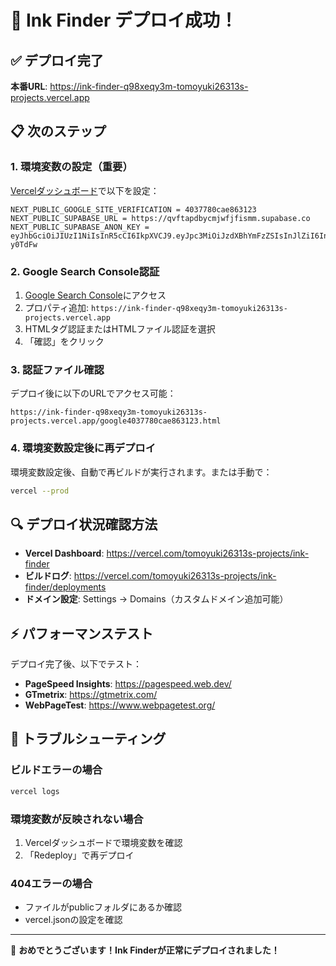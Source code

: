 # 🚀 Ink Finder デプロイ成功！

## ✅ デプロイ完了

**本番URL**: https://ink-finder-q98xeqy3m-tomoyuki26313s-projects.vercel.app

## 📋 次のステップ

### 1. 環境変数の設定（重要）
[Vercelダッシュボード](https://vercel.com/tomoyuki26313s-projects/ink-finder/settings/environment-variables)で以下を設定：

```
NEXT_PUBLIC_GOOGLE_SITE_VERIFICATION = 4037780cae863123
NEXT_PUBLIC_SUPABASE_URL = https://qvftapdbycmjwfjfismm.supabase.co
NEXT_PUBLIC_SUPABASE_ANON_KEY = eyJhbGciOiJIUzI1NiIsInR5cCI6IkpXVCJ9.eyJpc3MiOiJzdXBhYmFzZSIsInJlZiI6InF2ZnRhcGRieWNtandmamZpc21tIiwicm9sZSI6ImFub24iLCJpYXQiOjE3NTMyNjQ5MDQsImV4cCI6MjA2ODg0MDkwNH0.umcVl3vJmH85SzqilutmeolaGzNOgTJCiBsQ-y0TdFw
```

### 2. Google Search Console認証
1. [Google Search Console](https://search.google.com/search-console)にアクセス
2. プロパティ追加: `https://ink-finder-q98xeqy3m-tomoyuki26313s-projects.vercel.app`
3. HTMLタグ認証またはHTMLファイル認証を選択
4. 「確認」をクリック

### 3. 認証ファイル確認
デプロイ後に以下のURLでアクセス可能：
```
https://ink-finder-q98xeqy3m-tomoyuki26313s-projects.vercel.app/google4037780cae863123.html
```

### 4. 環境変数設定後に再デプロイ
環境変数設定後、自動で再ビルドが実行されます。または手動で：
```bash
vercel --prod
```

## 🔍 デプロイ状況確認方法

- **Vercel Dashboard**: https://vercel.com/tomoyuki26313s-projects/ink-finder
- **ビルドログ**: https://vercel.com/tomoyuki26313s-projects/ink-finder/deployments
- **ドメイン設定**: Settings → Domains（カスタムドメイン追加可能）

## ⚡ パフォーマンステスト

デプロイ完了後、以下でテスト：
- **PageSpeed Insights**: https://pagespeed.web.dev/
- **GTmetrix**: https://gtmetrix.com/
- **WebPageTest**: https://www.webpagetest.org/

## 🔧 トラブルシューティング

### ビルドエラーの場合
```bash
vercel logs
```

### 環境変数が反映されない場合
1. Vercelダッシュボードで環境変数を確認
2. 「Redeploy」で再デプロイ

### 404エラーの場合
- ファイルがpublicフォルダにあるか確認
- vercel.jsonの設定を確認

---

🎉 **おめでとうございます！Ink Finderが正常にデプロイされました！**